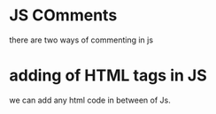 # JS COmments

there are two ways of commenting in js

# adding of HTML tags in JS

we can add any html code in between of Js.
